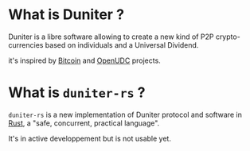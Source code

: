 # What is Duniter ?

Duniter is a libre software allowing to create a new kind of P2P crypto-currencies based on individuals and a Universal Dividend.

it's inspired by [Bitcoin] and [OpenUDC] projects.

# What is `duniter-rs` ?

`duniter-rs` is a new implementation of Duniter protocol and software in [Rust], a "safe, concurrent, practical language".

It's in active developpement but is not usable yet.

[Bitcoin]: https://github.com/bitcoin/bitcoin
[OpenUDC]: https://github.com/Open-UDC/open-udc
[Rust]: https://www.rust-lang.org/fr-FR/
